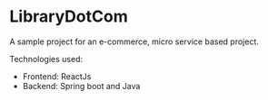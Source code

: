 # LibraryDotCom

A sample project for an e-commerce, micro service based project.

Technologies used:

- Frontend: ReactJs
- Backend: Spring boot and Java
